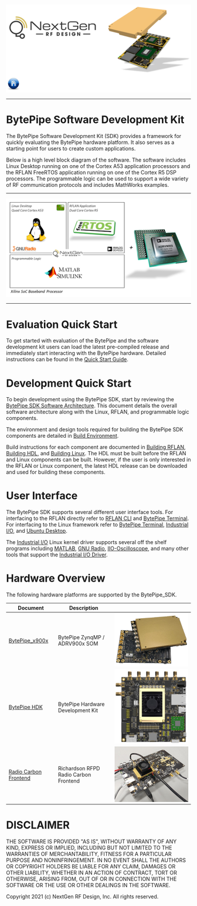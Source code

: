 ![logo](docs/BytePipe_Logo.png)

---

# BytePipe Software Development Kit

The BytePipe Software Development Kit (SDK) provides a framework for quickly evaluating the BytePipe hardware platform.  It also serves as a starting point for users to create custom applications.  

Below is a high level block diagram of the software.  The software includes Linux Desktop running on one of the Cortex A53 application processors and the RFLAN FreeRTOS application running on one of the Cortex R5 DSP processors.  The programmable logic can be used to support a wide variety of RF communication protocols and includes MathWorks examples.  

---

![sdk_01](docs/Architecture/sdk_01.png)

---

# Evaluation Quick Start

To get started with evaluation of the BytePipe and the software development kit users can load the latest pre-compiled release and immediately start interacting with the BytePipe hardware.  Detailed instructions can be found in the [Quick Start Guide](docs/QuickStart/QuickStart.md).


# Development Quick Start

To begin development using the BytePipe SDK, start by reviewing the [BytePipe SDK Software Architecture](docs/Architecture/Architecture.md).  This document details the overall software architecture along with the Linux, RFLAN, and programmable logic components.

The environment and design tools required for building the BytePipe SDK components are detailed in [Build Environment](docs/BuildEnv/BuildEnv.md).

Build instructions for each component are documented in [Building RFLAN](docs/RflanBuild/RflanBuild.md), [Building HDL](docs/HdlBuild/HdlBuild.md), and [Building Linux](docs/LinuxBuild/LinuxBuild.md).  The HDL must be built before the RFLAN and Linux components can be built.  However, if the user is only interested in the RFLAN or Linux component, the latest HDL release can be downloaded and used for building these components.  

# User Interface

The BytePipe SDK supports several different user interface tools.  For interfacing to the RFLAN directly refer to [RFLAN CLI](docs/RflanCli/RflanCli.md) and [BytePipe Terminal](docs/BytePipeTerminal/BytePipeTerminal.md).  For interfacing to the Linux framework refer to [BytePipe Terminal](docs/BytePipeTerminal/BytePipeTerminal.md), [Industrial I/O](docs/IIO/IIO.md), and [Ubuntu Desktop](docs/Ubuntu/Ubuntu.md).

The [Industrial I/O](docs/IIO/IIO.md) Linux kernel driver supports several off the shelf programs including [MATLAB](docs/Matlab/Matlab.md), [GNU Radio](docs/GnuRadio/GnuRadio.md), [IIO-Oscilloscope](docs/IIO-Oscilloscope/IIO-Oscilloscope.md), and many other tools that support the [Industrial I/O Driver](https://www.kernel.org/doc/html/v5.0/driver-api/iio/index.html).


# Hardware Overview

The following hardware platforms are supported by the BytePipe_SDK.

|  Document                                                 | Description                           |                                                      |
|-----------------------------------------------------------|---------------------------------------|------------------------------------------------------|
| [BytePipe_x900x](docs/BytePipe_x900x/BytePipe_x900x.md)   | BytePipe ZynqMP / ADRV900x SOM        | ![pic](docs/BytePipe_x900x/bytepipe_x900x.png)       |
| [BytePipe HDK](docs/hdk/hdk.md)                           | BytePipe Hardware Development Kit     | ![pic](docs/hdk/platform.png)                        |
| [Radio Carbon Frontend](docs/RadioCarbon/RadioCarbon.md)  | Richardson RFPD Radio Carbon Frontend | ![pic](docs/RadioCarbon/radio_carbon.png)            |


# DISCLAIMER

THE SOFTWARE IS PROVIDED "AS IS", WITHOUT WARRANTY OF ANY KIND, EXPRESS OR IMPLIED, INCLUDING BUT NOT LIMITED TO THE WARRANTIES OF MERCHANTABILITY, FITNESS FOR A PARTICULAR PURPOSE AND NONINFRINGEMENT. IN NO EVENT SHALL THE AUTHORS OR COPYRIGHT HOLDERS BE LIABLE FOR ANY CLAIM, DAMAGES OR OTHER LIABILITY, WHETHER IN AN ACTION OF CONTRACT, TORT OR OTHERWISE, ARISING FROM, OUT OF OR IN CONNECTION WITH THE SOFTWARE OR THE USE OR OTHER DEALINGS IN THE SOFTWARE.

Copyright 2021 (c) NextGen RF Design, Inc. All rights reserved.
